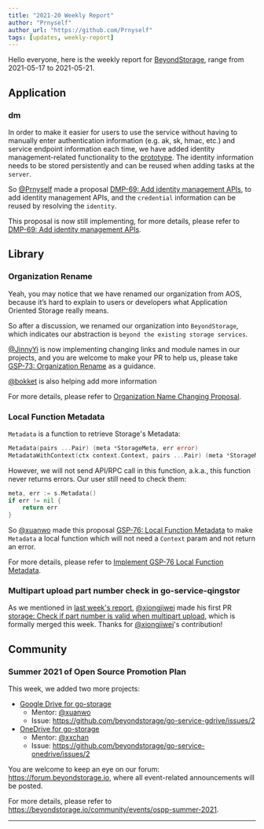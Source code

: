 ```yaml
---
title: "2021-20 Weekly Report"
author: "Prnyself"
author_url: "https://github.com/Prnyself"
tags: [updates, weekly-report]
---
```


Hello everyone, here is the weekly report for [BeyondStorage], range from 2021-05-17 to 2021-05-21.

<!--truncate-->

## Application

### dm

In order to make it easier for users to use the service without having to manually enter authentication
information (e.g. ak, sk, hmac, etc.) and service endpoint information each time, 
we have added identity management-related functionality to 
the [prototype](https://www.figma.com/file/tZBW1fMDLlcdFpaHJYih9B/Data-Migration-Prototype?node-id=1191%3A5).
The identity information needs to be stored persistently and can be reused when adding tasks at the `server`.

So [@Prnyself] made a proposal [DMP-69: Add identity management APIs](https://github.com/beyondstorage/dm/pull/69),
to add identity management APIs, and the `credential` information can be reused by resolving the `identity`.

This proposal is now still implementing, for more details, please refer to 
[DMP-69: Add identity management APIs](https://github.com/beyondstorage/dm/pull/69). 

## Library

### Organization Rename

Yeah, you may notice that we have renamed our organization from AOS, because it’s hard to explain
to users or developers what Application Oriented Storage really means.

So after a discussion, we renamed our organization into `BeyondStorage`, which indicates our abstraction is
`beyond the existing storage services`.

[@JinnyYi] is now implementing changing links and module names in our projects, and you are welcome to make your PR to help us,
please take [GSP-73: Organization Rename](https://github.com/beyondstorage/specs/pull/73/) as a guidance.

[@bokket] is also helping add more information  

For more details, please refer
to [Organization Name Changing Proposal](https://forum.beyondstorage.io/t/organization-name-changing-proposal/38).

### Local Function Metadata

`Metadata` is a function to retrieve Storage's Metadata:

```go
Metadata(pairs ...Pair) (meta *StorageMeta, err error)
MetadataWithContext(ctx context.Context, pairs ...Pair) (meta *StorageMeta)
```

However, we will not send API/RPC call in this function, a.k.a., this function never returns errors. 
Our user still need to check them:

```go
meta, err := s.Metadata()
if err != nil {
	return err
}
```

So [@xuanwo] made this proposal [GSP-76: Local Function Metadata](https://github.com/beyondstorage/specs/pull/76/) to 
make `Metadata` a local function which will not need a `Context` param and not return an error.

For more details, please refer
to [Implement GSP-76 Local Function Metadata](https://github.com/beyondstorage/go-storage/issues/579).

### Multipart upload part number check in go-service-qingstor

As we mentioned in [last week's report](/blog/2021/05/14/weekly-report#multipart-upload-part-number-check-in-go-service-qingstor),
[@xiongjiwei] made his first PR 
[storage: Check if part number is valid when multipart upload](https://github.com/beyondstorage/go-service-qingstor/pull/48),
which is formally merged this week. Thanks for [@xiongjiwei]'s contribution!

## Community

### Summer 2021 of Open Source Promotion Plan

This week, we added two more projects:

- [Google Drive for go-storage](https://github.com/beyondstorage/go-service-gdrive)
  - Mentor: [@xuanwo]
  - Issue: <https://github.com/beyondstorage/go-service-gdrive/issues/2>
- [OneDrive for go-storage](https://github.com/beyondstorage/go-service-onedrive)
  - Mentor: [@xxchan]
  - Issue: <https://github.com/beyondstorage/go-service-onedrive/issues/2>

You are welcome to keep an eye on our forum: <https://forum.beyondstorage.io>, where all event-related announcements will be posted.

For more details, please refer to <https://beyondstorage.io/community/events/ospp-summer-2021>.

---

[BeyondStorage]: https://beyondstorage.io

[@bokket]: https://github.com/bokket

[@JinnyYi]: https://github.com/JinnyYi

[@Prnyself]: https://github.com/Prnyself

[@xiongjiwei]: https://github.com/xiongjiwei

[@Xuanwo]: https://github.com/Xuanwo

[@xxchan]: https://github.com/xxchan